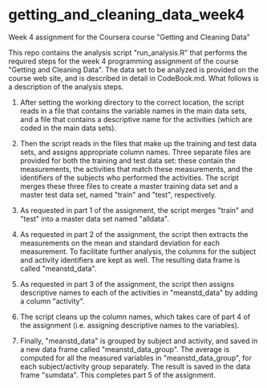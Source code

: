 # getting_and_cleaning_data_week4
Week 4 assignment for the Coursera course "Getting and Cleaning Data"

This repo contains the analysis script "run_analysis.R" that performs the required steps for the week 4 programming assignment of the course "Getting and Cleaning Data". The data set to be analyzed is provided on the course web site, and is described in detail in CodeBook.md. What follows is a description of the analysis steps.

1. After setting the working directory to the correct location, the script reads in a file that contains the variable names in the main data sets, and a file that contains a descriptive name for the activities (which are coded in the main data sets).

2. Then the script reads in the files that make up the training and test data sets, and assigns appropriate column names. Three separate files are provided for both the training and test data set: these contain the measurements, the activities that match these measurements, and the identifiers of the subjects who performed the activities. The script merges these three files to create a master training data set and a master test data set, named "train" and "test", respectively. 

3. As requested in part 1 of the assignment, the script merges "train" and "test" into a master data set named "alldata". 

4. As requested in part 2 of the assignment, the script then extracts the measurements on the mean and standard deviation for each measurement. To facilitate further analysis, the columns for the subject and activity identifiers are kept as well. The resulting data frame is called "meanstd_data".

5. As requested in part 3 of the assignment, the script then assigns descriptive names to each of the activities in "meanstd_data" by adding a column "activity".

6. The script cleans up the column names, which takes care of part 4 of the assignment (i.e. assigning descriptive names to the variables). 

7. Finally, "meanstd_data" is grouped by subject and activity, and saved in a new data frame called "meanstd_data_group". The average is computed for all the measured variables in "meanstd_data_group", for each subject/activity group separately. The result is saved in the data frame "sumdata". This completes part 5 of the assignment.
